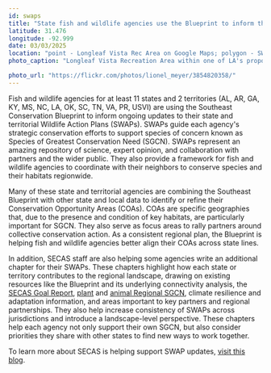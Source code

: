 ```yaml
---
id: swaps
title: "State fish and wildlife agencies use the Blueprint to inform their Wildlife Action Plans"
latitude: 31.476
longitude: -92.999
date: 03/03/2025
location: "point - Longleaf Vista Rec Area on Google Maps; polygon - SWAP state boundaries"
photo_caption: "Longleaf Vista Recreation Area within one of LA's proposed Conservation Opportunity Areas. Photo: Lionel Meyer/Flickr, CC BY-NC-ND 2.0."

photo_url: "https://flickr.com/photos/lionel_meyer/3854820358/"
---
```


Fish and wildlife agencies for at least 11 states and 2 territories (AL, AR, GA, KY, MS, NC, LA, OK, SC, TN, VA, PR, USVI) are using the Southeast Conservation Blueprint to inform ongoing updates to their state and territorial Wildlife Action Plans (SWAPs). SWAPs guide each agency's strategic conservation efforts to support species of concern known as Species of Greatest Conservation Need (SGCN). SWAPs represent an amazing repository of science, expert opinion, and collaboration with partners and the wider public. They also provide a framework for fish and wildlife agencies to coordinate with their neighbors to conserve species and their habitats regionwide.


Many of these state and territorial agencies are combining the Southeast Blueprint with other state and local data to identify or refine their Conservation Opportunity Areas (COAs). COAs are specific geographies that, due to the presence and condition of key habitats, are particularly important for SGCN. They also serve as focus areas to rally partners around collective conservation action. As a consistent regional plan, the Blueprint is helping fish and wildlife agencies better align their COAs across state lines.


In addition, SECAS staff are also helping some agencies write an additional chapter for their SWAPs. These chapters highlight how each state or territory contributes to the regional landscape, drawing on existing resources like the Blueprint and its underlying connectivity analysis, the [SECAS Goal Report](https://secassoutheast.org/our-goal), [plant](https://secassoutheast.org/2023/12/18/The-nations-first-RSGCN-list-for-plants) and [animal Regional SGCN](https://secassoutheast.org/2019/09/30/Priorities-for-Conservation-in-Southeastern-States.html), climate resilience and adaptation information, and areas important to key partners and regional partnerships. They also help increase consistency of SWAPs across jurisdictions and introduce a landscape-level perspective. These chapters help each agency not only support their own SGCN, but also consider priorities they share with other states to find new ways to work together.


To learn more about SECAS is helping support SWAP updates, [visit this blog](https://secassoutheast.org/2024/07/26/Working-for-wildlife-How-SECAS-is-helping-states-and-territories-with-their-SWAPs.html).

